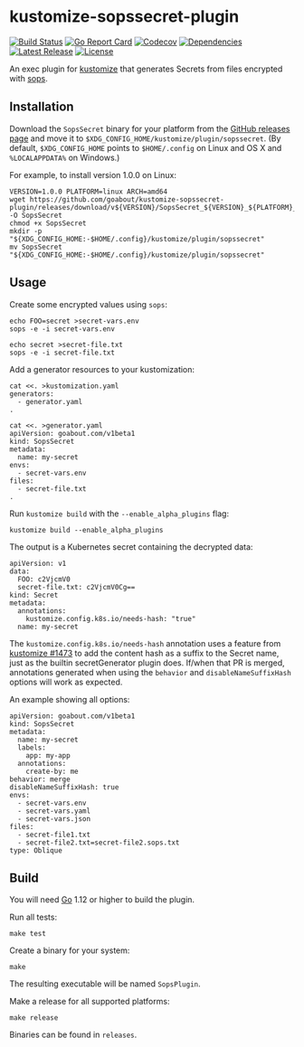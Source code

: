 # kustomize-sopssecret-plugin

[![Build Status](https://travis-ci.org/goabout/kustomize-sopssecret-plugin.svg?branch=master)](https://travis-ci.org/goabout/kustomize-sopssecret-plugin)
[![Go Report Card](https://goreportcard.com/badge/github.com/goabout/kustomize-sopssecret-plugin)](https://goreportcard.com/report/github.com/goabout/kustomize-sopssecret-plugin)
[![Codecov](https://img.shields.io/codecov/c/github/goabout/kustomize-sopssecret-plugin)](https://codecov.io/gh/goabout/kustomize-sopssecret-plugin)
[![Dependencies](https://img.shields.io/librariesio/github/goabout/kustomize-sopssecret-plugin)](https://libraries.io/github/goabout/kustomize-sopssecret-plugin)
[![Latest Release](https://img.shields.io/github/v/release/goabout/kustomize-sopssecret-plugin?sort=semver)](https://github.com/goabout/kustomize-sopssecret-plugin/releases/latest)
[![License](https://img.shields.io/github/license/goabout/kustomize-sopssecret-plugin)](https://github.com/goabout/kustomize-sopssecret-plugin/blob/master/LICENSE)

An exec plugin for [kustomize](https://github.com/kubernetes-sigs/kustomize)
that generates Secrets from files encrypted with [sops](https://github.com/mozilla/sops).


## Installation

Download the `SopsSecret` binary for your platform from the
[GitHub releases page](https://github.com/goabout/kustomize-sopssecret-plugin/releases) and
move it to `$XDG_CONFIG_HOME/kustomize/plugin/sopssecret`. (By default,
`$XDG_CONFIG_HOME` points to `$HOME/.config` on Linux and OS X and `%LOCALAPPDATA%` on Windows.)

For example, to install version 1.0.0 on Linux:

    VERSION=1.0.0 PLATFORM=linux ARCH=amd64
    wget https://github.com/goabout/kustomize-sopssecret-plugin/releases/download/v${VERSION}/SopsSecret_${VERSION}_${PLATFORM}_${ARCH} -O SopsSecret
    chmod +x SopsSecret
    mkdir -p "${XDG_CONFIG_HOME:-$HOME/.config}/kustomize/plugin/sopssecret"
    mv SopsSecret "${XDG_CONFIG_HOME:-$HOME/.config}/kustomize/plugin/sopssecret"


## Usage

Create some encrypted values using `sops`:

    echo FOO=secret >secret-vars.env
    sops -e -i secret-vars.env
    
    echo secret >secret-file.txt
    sops -e -i secret-file.txt

Add a generator resources to your kustomization:

    cat <<. >kustomization.yaml
    generators:
      - generator.yaml
    .

    cat <<. >generator.yaml
    apiVersion: goabout.com/v1beta1
    kind: SopsSecret
    metadata:
      name: my-secret
    envs:
      - secret-vars.env
    files:
      - secret-file.txt
    .
      
Run `kustomize build` with the `--enable_alpha_plugins` flag:

    kustomize build --enable_alpha_plugins
    
The output is a Kubernetes secret containing the decrypted data:

    apiVersion: v1
    data:
      FOO: c2VjcmV0
      secret-file.txt: c2VjcmV0Cg==
    kind: Secret
    metadata:
      annotations:
        kustomize.config.k8s.io/needs-hash: "true"
      name: my-secret

The `kustomize.config.k8s.io/needs-hash` annotation uses a feature from
[kustomize #1473](https://github.com/kubernetes-sigs/kustomize/pull/1473) to add the content
hash as a suffix to the Secret name, just as the builtin secretGenerator plugin does.
If/when that PR is merged, annotations generated when using the `behavior` and
`disableNameSuffixHash` options will work as expected.

An example showing all options:

    apiVersion: goabout.com/v1beta1
    kind: SopsSecret
    metadata:
      name: my-secret
      labels:
        app: my-app
      annotations:
        create-by: me
    behavior: merge
    disableNameSuffixHash: true
    envs:
      - secret-vars.env
      - secret-vars.yaml
      - secret-vars.json
    files:
      - secret-file1.txt
      - secret-file2.txt=secret-file2.sops.txt
    type: Oblique


## Build

You will need [Go](https://golang.org) 1.12 or higher to build the plugin.

Run all tests:

    make test

Create a binary for your system:

    make
    
The resulting executable will be named `SopsPlugin`.

Make a release for all supported platforms:

    make release
    
Binaries can be found in `releases`.

